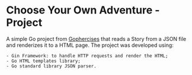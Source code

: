 # Choose Your Own Adventure - Project

A simple Go project from [Gophercises](https://github.com/gophercises/cyoa) that reads a Story from a JSON file and renderizes it to a HTML page.
The project was developed using: 

    - Gin Framework: to handle HTTP requests and render the HTML;
    - Go HTML templates library;
    - Go standard library JSON parser.

